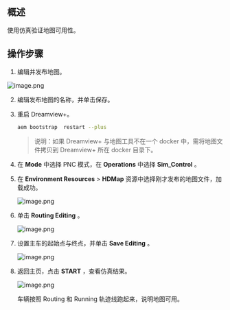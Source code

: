 ## 概述
使用仿真验证地图可用性。
## 操作步骤


1. 编辑并发布地图。

  ![image.png](https://bce.bdstatic.com/doc/Apollo-Homepage-Document/Apollo_Beta_Doc/image_f09d0ea.png)

2. 编辑发布地图的名称，并单击保存。



3. 重启 Dreamview+。

   ```bash
   aem bootstrap  restart --plus
   ```
   > 说明：如果 Dreamview+ 与地图工具不在一个 docker 中，需将地图文件拷贝到 Dreamview+ 所在 docker 目录下。

4. 在 **Mode** 中选择 PNC 模式，在 **Operations** 中选择 **Sim_Control** 。

5. 在 **Environment Resources** > **HDMap** 资源中选择刚才发布的地图文件，加载成功。

   ![image.png](https://bce.bdstatic.com/doc/Apollo-Homepage-Document/Apollo_Beta_Doc/image_40002e0.png)

6. 单击 **Routing Editing** 。

   ![image.png](https://bce.bdstatic.com/doc/Apollo-Homepage-Document/Apollo_Beta_Doc/image_a6a46c0.png)

7. 设置主车的起始点与终点，并单击 **Save Editing** 。

   ![image.png](https://bce.bdstatic.com/doc/Apollo-Homepage-Document/Apollo_Beta_Doc/image_11d3eab.png)

8. 返回主页，点击 **START** ，查看仿真结果。

    ![image.png](https://bce.bdstatic.com/doc/Apollo-Homepage-Document/Apollo_Beta_Doc/image_3464bdf.png)

   车辆按照 Routing 和 Running 轨迹线跑起来，说明地图可用。
